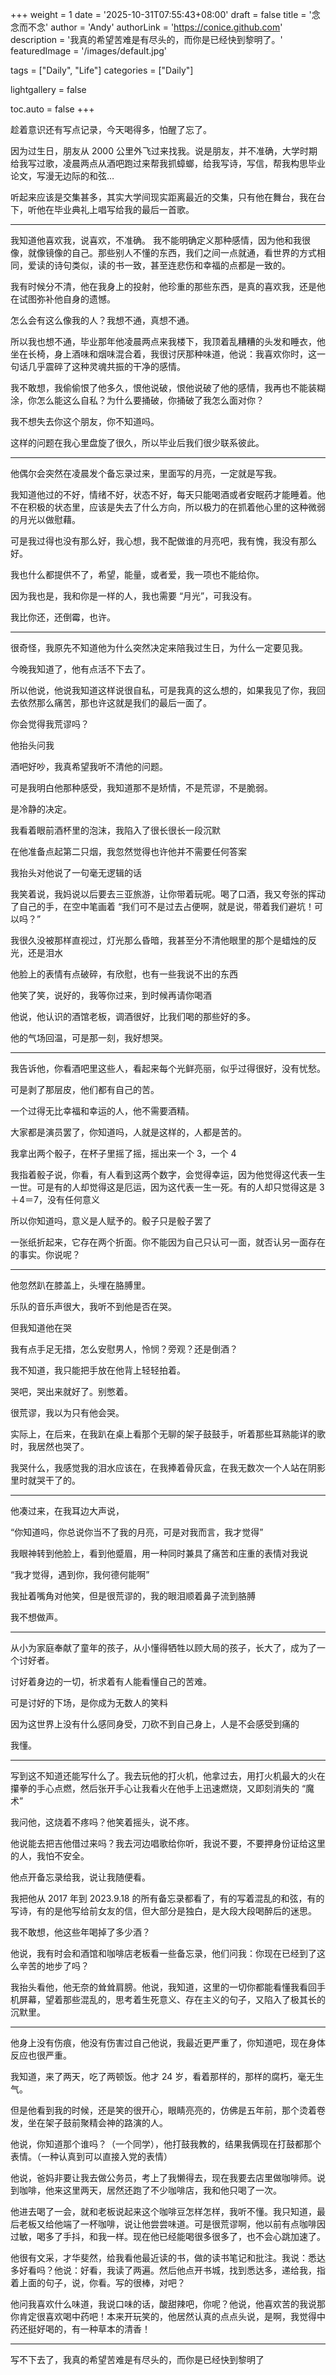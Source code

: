 +++
weight = 1
date = '2025-10-31T07:55:43+08:00'
draft = false
title = '念念而不念'
author = 'Andy'
authorLink = 'https://conice.github.com'
description = '我真的希望苦难是有尽头的，而你是已经快到黎明了。'
featuredImage = '/images/default.jpg'

tags = ["Daily", "Life"]
categories = ["Daily"]

lightgallery = false

toc.auto = false
+++


趁着意识还有写点记录，今天喝得多，怕醒了忘了。

因为过生日，朋友从 2000 公里外飞过来找我。说是朋友，并不准确，大学时期给我写过歌，凌晨两点从酒吧跑过来帮我抓蟑螂，给我写诗，写信，帮我构思毕业论文，写漫无边际的和弦…

听起来应该是交集甚多，其实大学间现实距离最近的交集，只有他在舞台，我在台下，听他在毕业典礼上唱写给我的最后一首歌。

---


我知道他喜欢我，说喜欢，不准确。
我不能明确定义那种感情，因为他和我很像，就像镜像的自己。那些别人不懂的东西，我们之间一点就通，看世界的方式相同，爱读的诗句类似，读的书一致，甚至连悲伤和幸福的点都是一致的。

我有时候分不清，他在我身上的投射，他珍重的那些东西，是真的喜欢我，还是他在试图弥补他自身的遗憾。

怎么会有这么像我的人？我想不通，真想不通。

所以我也想不通，毕业那年他凌晨两点来我楼下，我顶着乱糟糟的头发和睡衣，他坐在长椅，身上酒味和烟味混合着，我很讨厌那种味道，他说：我喜欢你时，这一句话几乎震碎了这种灵魂共振的干净的感情。

我不敢想，我偷偷恨了他多久，恨他说破，恨他说破了他的感情，我再也不能装糊涂，你怎么能这么自私？为什么要捅破，你捅破了我怎么面对你？

我不想失去你这个朋友，你不知道吗。

这样的问题在我心里盘旋了很久，所以毕业后我们很少联系彼此。

---


他偶尔会突然在凌晨发个备忘录过来，里面写的月亮，一定就是写我。

我知道他过的不好，情绪不好，状态不好，每天只能喝酒或者安眠药才能睡着。他不在积极的状态里，应该是失去了什么方向，所以极力的在抓着他心里的这种微弱的月光以做慰藉。

可是我过得也没有那么好，我心想，我不配做谁的月亮吧，我有愧，我没有那么好。

我也什么都提供不了，希望，能量，或者爱，我一项也不能给你。

因为我也是，我和你是一样的人，我也需要 “月光”，可我没有。

我比你还，还倒霉，也许。

---


很奇怪，我原先不知道他为什么突然决定来陪我过生日，为什么一定要见我。

今晚我知道了，他有点活不下去了。

所以他说，他说我知道这样说很自私，可是我真的这么想的，如果我见了你，我回去依然那么痛苦，那也许这就是我们的最后一面了。

你会觉得我荒谬吗？

他抬头问我

酒吧好吵，我真希望我听不清他的问题。

可是我明白他那种感受，我知道那不是矫情，不是荒谬，不是脆弱。

是冷静的决定。

我看着眼前酒杯里的泡沫，我陷入了很长很长一段沉默

在他准备点起第二只烟，我忽然觉得也许他并不需要任何答案

我抬头对他说了一句毫无逻辑的话

我笑着说，我妈说以后要去三亚旅游，让你带着玩呢。喝了口酒，我又夸张的挥动了自己的手，在空中笔画着 “我们可不是过去占便啊，就是说，带着我们避坑！可以吗？”

我很久没被那样直视过，灯光那么昏暗，我甚至分不清他眼里的那个是蜡烛的反光，还是泪水

他脸上的表情有点破碎，有欣慰，也有一些我说不出的东西

他笑了笑，说好的，我等你过来，到时候再请你喝酒

他说，他认识的酒馆老板，调酒很好，比我们喝的那些好的多。

他的气场回温，可是那一刻，我好想哭。

---

我告诉他，你看酒吧里这些人，看起来每个光鲜亮丽，似乎过得很好，没有忧愁。

可是剥了那层皮，他们都有自己的苦。

一个过得无比幸福和幸运的人，他不需要酒精。

大家都是演员罢了，你知道吗，人就是这样的，人都是苦的。

我拿出两个骰子，在杯子里摇了摇，摇出来一个 3，一个 4

我指着骰子说，你看，有人看到这两个数字，会觉得幸运，因为他觉得这代表一生一世。可是有的人却觉得这是厄运，因为这代表一生一死。有的人却只觉得这是 3＋4＝7，没有任何意义

所以你知道吗，意义是人赋予的。骰子只是骰子罢了

一张纸折起来，它存在两个折面。你不能因为自己只认可一面，就否认另一面存在的事实。你说呢？

---

他忽然趴在膝盖上，头埋在胳膊里。

乐队的音乐声很大，我听不到他是否在哭。

但我知道他在哭

我有点手足无措，怎么安慰男人，怜悯？旁观？还是倒酒？

我不知道，我只能把手放在他背上轻轻拍着。

哭吧，哭出来就好了。别憋着。

很荒谬，我以为只有他会哭。

实际上，在后来，在我趴在桌上看那个无聊的架子鼓鼓手，听着那些耳熟能详的歌时，我居然也哭了。

我哭什么，我感觉我的泪水应该在，在我捧着骨灰盒，在我无数次一个人站在阴影里时就哭干了的。

---

他凑过来，在我耳边大声说，

“你知道吗，你总说你当不了我的月亮，可是对我而言，我才觉得”

我眼神转到他脸上，看到他蹙眉，用一种同时兼具了痛苦和庄重的表情对我说

“我才觉得，遇到你，我何德何能啊”

我扯着嘴角对他笑，但是很荒谬的，我的眼泪顺着鼻子流到胳膊

我不想做声。

---

从小为家庭奉献了童年的孩子，从小懂得牺牲以顾大局的孩子，长大了，成为了一个讨好者。

讨好着身边的一切，祈求着有人能看懂自己的苦难。

可是讨好的下场，是你成为无数人的笑料

因为这世界上没有什么感同身受，刀砍不到自己身上，人是不会感受到痛的

我懂。

---

写到这不知道还能写什么了。我去玩他的打火机，他拿过去，用打火机最大的火在攥拳的手心点燃，然后张开手心让我看火在他手上迅速燃烧，又即刻消失的 “魔术” 

我问他，这烧着不疼吗？他笑着摇头，说不疼。

他说能去把吉他借过来吗？我去河边唱歌给你听，我说不要，不要押身份证给这里的人，我怕不安全。

他点开备忘录给我，说让我随便看。

我把他从 2017 年到 2023.9.18 的所有备忘录都看了，有的写着混乱的和弦，有的写诗，有的是他写给前女友的信，但大部分是独白，是大段大段喝醉后的迷思。

我不敢想，他这些年喝掉了多少酒？

他说，我有时会和酒馆和咖啡店老板看一些备忘录，他们问我：你现在已经到了这么辛苦的地步了吗？

我抬头看他，他无奈的耸耸肩膀。他说，我知道，这里的一切你都能看懂我看回手机屏幕，望着那些混乱的，思考着生死意义、存在主义的句子，又陷入了极其长的沉默里。

---

他身上没有伤痕，他没有伤害过自己他说，我最近更严重了，你知道吧，现在身体反应也很严重。

我知道，来了两天，吃了两顿饭。他才 24 岁，看着那样的，那样的腐朽，毫无生气。

但是他看到我的时候，还是笑的很开心，眼睛亮亮的，仿佛是五年前，那个烫着卷发，坐在架子鼓前聚精会神的路演的人。

他说，你知道那个谁吗？（一个同学），他打鼓我教的，结果我俩现在打鼓都那个表情。（一种认真到可以直接入党的表情）

他说，爸妈非要让我去做公务员，考上了我懒得去，现在我要去店里做咖啡师。说到咖啡，他来这里两天，居然还跑了不少咖啡店，我和他只喝了一次。

他进去喝了一会，就和老板说起来这个咖啡豆怎样怎样，我听不懂。我只知道，最后老板又给他端了一杯咖啡，说让他尝尝味道。可是很荒谬啊，他以前有点咖啡因过敏，喝多了手抖，和我一样。现在他已经能喝很多很多了，也不会心跳加速了。

他很有文采，才华斐然，给我看他最近读的书，做的读书笔记和批注。我说：悉达多好看吗？他说：好看，我读了两遍。然后他点开书城，找到悉达多，递给我，指着上面的句子，说，你看。写的很棒，对吧？

他问我喜欢什么味道，我说口味的话，酸甜辣吧，你呢？他说，他喜欢苦的我说那你肯定很喜欢喝中药吧！本来开玩笑的，他居然认真的点点头说，是啊，我觉得中药还挺好喝的，有一种草本的清香！

---


写不下去了，我真的希望苦难是有尽头的，而你是已经快到黎明了 

